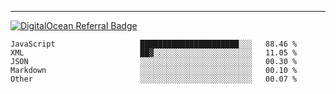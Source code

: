 ---
[![DigitalOcean Referral Badge](https://web-platforms.sfo2.digitaloceanspaces.com/WWW/Badge%203.svg)](https://www.digitalocean.com/?refcode=37fa54d82492&utm_campaign=Referral_Invite&utm_medium=Referral_Program&utm_source=badge)

<!--START_SECTION:waka-->

```text
JavaScript                   ██████████████████████░░░   88.46 %
XML                          ██▓░░░░░░░░░░░░░░░░░░░░░░   11.05 %
JSON                         ░░░░░░░░░░░░░░░░░░░░░░░░░   00.30 %
Markdown                     ░░░░░░░░░░░░░░░░░░░░░░░░░   00.10 %
Other                        ░░░░░░░░░░░░░░░░░░░░░░░░░   00.07 %
```

<!--END_SECTION:waka-->


[linkedin]: https://www.linkedin.com/in/mohamed-elh/


